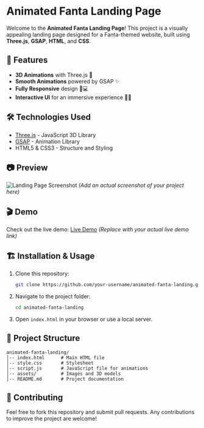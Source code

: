 # Animated Fanta Landing Page

Welcome to the **Animated Fanta Landing Page**! This project is a visually appealing landing page designed for a Fanta-themed website, built using **Three.js**, **GSAP**, **HTML**, and **CSS**.

## 🚀 Features

- **3D Animations** with Three.js 🎥
- **Smooth Animations** powered by GSAP ✨
- **Fully Responsive** design 📱💻
- **Interactive UI** for an immersive experience 🍊🥤

## 🛠️ Technologies Used

- [Three.js](https://threejs.org/) - JavaScript 3D Library
- [GSAP](https://greensock.com/gsap/) - Animation Library
- HTML5 & CSS3 - Structure and Styling

## 📷 Preview

![Landing Page Screenshot](preview.png) *(Add an actual screenshot of your project here)*

## 🎬 Demo

Check out the live demo: [Live Demo](https://myfanta.netlify.app/) *(Replace with your actual live demo link)*

## 🏗️ Installation & Usage

1. Clone this repository:
   ```bash
   git clone https://github.com/your-username/animated-fanta-landing.git
   ```

2. Navigate to the project folder:
   ```bash
   cd animated-fanta-landing
   ```

3. Open `index.html` in your browser or use a local server.

## 📁 Project Structure

```
animated-fanta-landing/
│-- index.html      # Main HTML file
│-- style.css       # Stylesheet
│-- script.js       # JavaScript file for animations
│-- assets/         # Images and 3D models
│-- README.md       # Project documentation
```

## 🤝 Contributing

Feel free to fork this repository and submit pull requests. Any contributions to improve the project are welcome!



